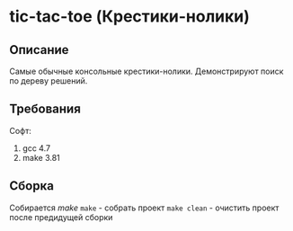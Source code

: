 # tic-tac-toe (Крестики-нолики)
## Описание
Самые обычные консольные крестики-нолики. Демонстрируют поиск по дереву решений.

## Требования

Софт: 
  1. gcc 4.7 
  2. make 3.81
  
## Сборка
Собирается *make*
`make` - собрать проект
`make clean` - очистить проект после предидущей сборки
